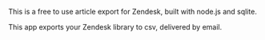 This is a free to use article export for Zendesk, built with node.js and sqlite.

This app exports your Zendesk library to csv, delivered by email.